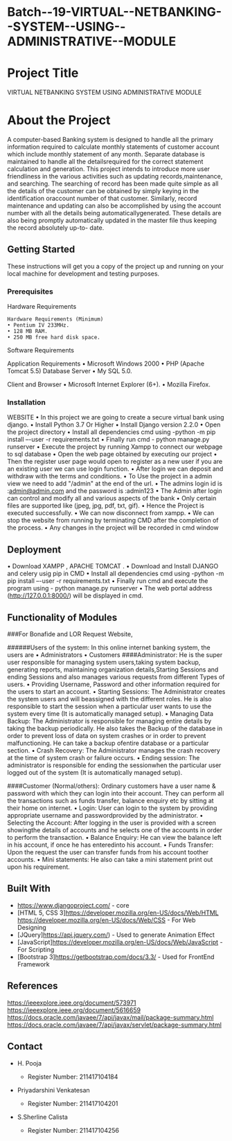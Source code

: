 # Batch--19-VIRTUAL--NETBANKING--SYSTEM--USING--ADMINISTRATIVE--MODULE

# Project Title

VIRTUAL NETBANKING SYSTEM USING ADMINISTRATIVE MODULE


# About the Project

A computer-based Banking system is designed to handle all the primary information required to calculate monthly statements of customer account which include monthly
statement of any month. Separate database is maintained to handle all the detailsrequired for the correct statement calculation and generation. This project intends to
introduce more user friendliness in the various activities such as updating records,maintenance, and searching. The searching of record has been made quite simple as
all the details of the customer can be obtained by simply keying in the identification oraccount number of that customer. Similarly, record maintenance and updating can also be accomplished by using the account number with all the details being automaticallygenerated. These details are also being promptly automatically updated in the master file thus keeping the record absolutely up-to- date. 


## Getting Started

These instructions will get you a copy of the project up and running on your local machine for development and testing purposes.


### Prerequisites

Hardware Requirements

```
Hardware Requirements (Minimum)
• Pentium IV 233MHz.
• 128 MB RAM.
• 250 MB free hard disk space.

```
Software Requirements

Application Requirements
• Microsoft Windows 2000
• PHP (Apache Tomcat 5.5)
Database Server
• My SQL 5.0.

Client and Browser 
• Microsoft Internet Explorer (6+).
• Mozilla Firefox.


### Installation

WEBSITE
•	In this project we are going to create a secure virtual bank using django.
• Install Python 3.7 Or Higher
• Install Django version 2.2.0
• Open the project directory 
• Install all dependencies cmd using -python -m pip install –-user -r requirements.txt
• Finally run cmd - python manage.py runserver
• Execute the project by running Xampp to connect our webpage to sql database
•	Open the web page obtained by executing our project
•	Then the register user page would open to register as a new user if you are an existing user we can use login function.
•	After login we can deposit and withdraw with the terms and conditions.
•	To Use the project in a admin view we need to add "/admin" at the end of the url.
•	The admins login id is :admin@admin.com and the password is :admin123
•	The Admin after login can control and modify all and various aspects of the bank
•	Only certain files are supported like (jpeg, jpg, pdf, txt, gif).
•	Hence the Project is executed successfully.
• We can now disconnect from xampp.
•	We can stop the website from running by terminating CMD after the completion of the process.
• Any changes in the project will be recorded in cmd window

## Deployment

•	Download XAMPP , APACHE TOMCAT .
•	Download and Install DJANGO and celery usig pip in CMD
•	Install all dependencies cmd using -python -m pip install –-user -r requirements.txt
• Finally run cmd and execute the program using - python manage.py runserver
•	The web portal address (http://127.0.0.1:8000/) will be displayed in cmd.


## Functionality of Modules 

###For Bonafide and LOR Request Website,

######Users of the system:
In this online internet banking system, the users are
• Administrators
• Customers
####Administrator:
He is the super user responsible for managing system users,taking system backup, generating reports, maintaining organization details,Starting Sessions and ending Sessions and also manages various requests from different Types of users.
• Providing Username, Password and other information required for the users to start an account.
• Starting Sessions: The Administrator creates the system users and will beassigned with the different roles. He is also responsible to start the session when
a particular user wants to use the system every time (It is automatically managed setup).
• Managing Data Backup: The Administrator is responsible for managing entire details by taking the backup periodically. He also takes the Backup of the
database in order to prevent loss of data on system crashes or in order to prevent malfunctioning. He can take a backup ofentire database or a particular section.
• Crash Recovery: The Administrator manages the crash recovery at the time of system crash or failure occurs.
• Ending session: The administrator is responsible for ending the sessionwhen the particular user logged out of the system (It is automatically managed setup).

####Customer (Normal/others):
Ordinary customers have a user name & password with which they can login into their account. They can perform all the transactions such as funds transfer, balance enquiry etc by sitting at their home on internet.
• Login: User can login to the system by providing appropriate username and passwordprovided by the administrator.
• Selecting the Account: After logging in the user is provided with a screen showingthe details of accounts and he selects one of the accounts in order to perform the transaction.
• Balance Enquiry: He can view the balance left in his account, if once he has enteredinto his account.
• Funds Transfer: Upon the request the user can transfer funds from his account toother accounts.
• Mini statements: He also can take a mini statement print out upon his requirement.

 

## Built With

* <https://www.djangoproject.com/> - core
* [HTML 5, CSS 3]<https://developer.mozilla.org/en-US/docs/Web/HTML> <https://developer.mozilla.org/en-US/docs/Web/CSS> - For Web Designing
* [JQuery]<https://api.jquery.com/>) - Used to generate Animation Effect
* [JavaScript]<https://developer.mozilla.org/en-US/docs/Web/JavaScript> - For Scripting
* [Bootstrap 3]<https://getbootstrap.com/docs/3.3/> - Used for FrontEnd Framework



## References
<https://ieeexplore.ieee.org/document/573971>
<https://ieeexplore.ieee.org/document/5616659>
<https://docs.oracle.com/javaee/7/api/javax/mail/package-summary.html>
<https://docs.oracle.com/javaee/7/api/javax/servlet/package-summary.html>


## Contact

* H. Pooja 
  - Register Number: 211417104184

* Priyadarshini Venkatesan 
  - Register Number: 211417104201

* S.Sherline Calista 
  - Register Number: 211417104256
